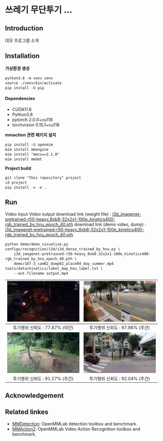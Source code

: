 
# 쓰레기 무단투기 ...

## Introduction

데모 프로그램 소개

## Installation

**가상환경 생성**
```
python3.8 -m venv venv
source ./venv/bin/activate
pip install -U pip
```

#### Dependencies
- CUDA11.8
- Python3.8
- pytorch 2.0.0+cu118
- torchvision 0.15.1+cu118


**mmaction 관련 패키지 설치**
```
pip install -U openmim
mim install mmengine
mim install "mmcv==2.1.0"
mim install mmdet
```

**Project build**
```
git clone "this repository" project
cd project
pip install -v -e .
```

## Run
Video input Video output
download link (weight file) : [i3d_imagenet-pretrained-r50-heavy_8xb8-32x2x1-100e_kinetics400-rgb_trained_by_hnu_epoch_40.pth]()
download link (demo video, dump) : [i3d_imagenet-pretrained-r50-heavy_8xb8-32x2x1-100e_kinetics400-rgb_trained_by_hnu_epoch_40.pth]()
```
python demo/demo_visualize.py configs/recognition/i3d/i3d_dense_trained_by_hnu.py \
    i3d_imagenet-pretrained-r50-heavy_8xb8-32x2x1-100e_kinetics400-rgb_trained_by_hnu_epoch_40.pth \
    demo/167-3_cam02_dump02_place04_day_summer.mp4 tools/data/kinetics/label_map_hnu_label.txt \
    --out-filename output.mp4
```

| ![사진1](resources/1_night_summer.jpg) | ![사진2](resources/2_day_spring.jpg) |
|:-----------------:|:---------------:|
| 투기행위 신뢰도 : 77.87% (야간)             | 투기행위 신뢰도 : 97.96% (주간)           |
| ![사진3](resources/3_day_summer.jpg) | ![사진4](resources/4_day_summer.jpg) |
| 투기행위 신뢰도 : 91.27% (주간)             | 투기행위 신뢰도 : 92.04% (주간)           |

## Acknowledgement



## Related linkes

- [MMDetection](https://github.com/open-mmlab/mmdetection): OpenMMLab detection toolbox and benchmark.
- [MMAction2](https://github.com/open-mmlab/mmaction2): OpenMMLab Video Action Recognition toolbox and benchmark.

